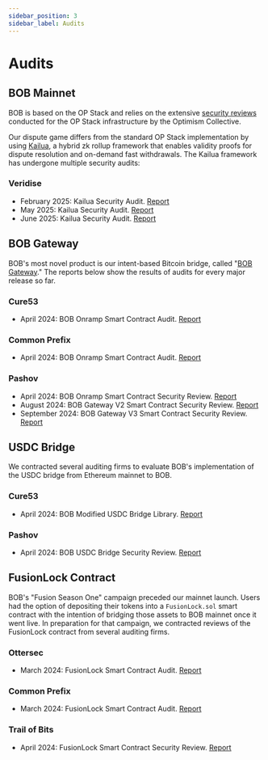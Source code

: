 ```yaml
---
sidebar_position: 3
sidebar_label: Audits
---
```


# Audits

## BOB Mainnet

BOB is based on the OP Stack and relies on the extensive [security reviews](https://github.com/ethereum-optimism/optimism/tree/v1.1.4/technical-documents/security-reviews) conducted for the OP Stack infrastructure by the Optimism Collective.

Our dispute game differs from the standard OP Stack implementation by using [Kailua](https://github.com/risc0/kailua), a hybrid zk rollup framework that enables validity proofs for dispute resolution and on-demand fast withdrawals. The Kailua framework has undergone multiple security audits:

### Veridise

- February 2025: Kailua Security Audit. [Report](veridise-kailua-20250217.pdf)
- May 2025: Kailua Security Audit. [Report](veridise-kailua-20250522.pdf)
- June 2025: Kailua Security Audit. [Report](veridise-kailua-20250616.pdf)

## BOB Gateway

BOB's most novel product is our intent-based Bitcoin bridge, called "[BOB Gateway](/docs/user-hub/onboard-to-bob/bob-gateway/)." The reports below show the results of audits for every major release so far.

### Cure53

- April 2024: BOB Onramp Smart Contract Audit. [Report](BOB-02-WP2-report.pdf)

### Common Prefix

- April 2024: BOB Onramp Smart Contract Audit. [Report](Common-Prefix-Audit-Report-2024.pdf)

### Pashov

- April 2024: BOB Onramp Smart Contract Security Review. [Report](Pashov-Audit-Report-2024-v1.pdf)
- August 2024: BOB Gateway V2 Smart Contract Security Review. [Report](Pashov-Audit-Report-2024-v2.pdf)
- September 2024: BOB Gateway V3 Smart Contract Security Review. [Report](Pashov-Audit-Report-2024-v3.pdf)

## USDC Bridge

We contracted several auditing firms to evaluate BOB's implementation of the USDC bridge from Ethereum mainnet to BOB.

### Cure53

- April 2024: BOB Modified USDC Bridge Library. [Report](BOB-02-WP1-report.pdf)

### Pashov

- April 2024: BOB USDC Bridge Security Review. [Report](BOB-USDCBridge-security-review.pdf)

## FusionLock Contract

BOB's "Fusion Season One" campaign preceded our mainnet launch. Users had the option of depositing their tokens into a `FusionLock.sol` smart contract with the intention of bridging those assets to BOB mainnet once it went live. In preparation for that campaign, we contracted reviews of the FusionLock contract from several auditing firms.

### Ottersec

- March 2024: FusionLock Smart Contract Audit. [Report](FusionLock-Ottersec.pdf)

### Common Prefix

- March 2024: FusionLock Smart Contract Audit. [Report](FusionLock-Common_Prefix.pdf)

### Trail of Bits

- April 2024: FusionLock Smart Contract Security Review. [Report](FusionLock-Trail_of_Bits.pdf)
